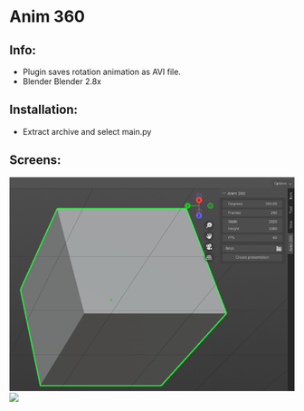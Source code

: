 # Anim 360
## Info:
- Plugin saves rotation animation as AVI file.
- Blender Blender 2.8x
## Installation:
- Extract archive and select main.py
## Screens:
![](menu.png)
![](example.gif)
